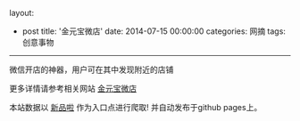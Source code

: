 layout: 
  - post 
title: '金元宝微店' 
date: 2014-07-15 00:00:00 
categories: 网摘 
tags: 创意事物 
---

微信开店的神器，用户可在其中发现附近的店铺  

更多详情请参考相关网站 [金元宝微店](http://www.jinyuanbao.cn/)  

本站数据以 [新品啦](http://xinpinla.com/) 作为入口点进行爬取! 并自动发布于github pages上。  
